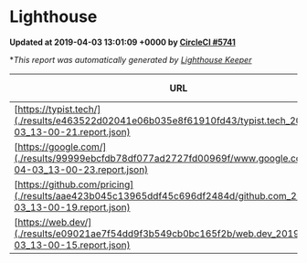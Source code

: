 
# Lighthouse

**Updated at 2019-04-03 13:01:09 +0000 by [CircleCI #5741](https://circleci.com/gh/ItinerisLtd/lighthouse-keeper-example/5741)**

**This report was automatically generated by [Lighthouse Keeper](https://github.com/itinerisltd/lighthouse-keeper)*

| URL | Performance | Accessibility | Best Practices | SEO | PWA | Updated At |
| --- | --- | --- | --- | --- | --- | --- |
| [https://typist.tech/](./results/e463522d02041e06b035e8f61910fd43/typist.tech_2019-04-03_13-00-21.report.json) | 1 |  |  |  |  | 2019-04-03T13:00:21.329Z |
| [https://google.com/](./results/99999ebcfdb78df077ad2727fd00969f/www.google.com_2019-04-03_13-00-23.report.json) | 0.95 | 0.71 | 0.93 | 0.82 | 0.58 | 2019-04-03T13:00:23.195Z |
| [https://github.com/pricing](./results/aae423b045c13965ddf45c696df2484d/github.com_2019-04-03_13-00-19.report.json) | 0.87 | 0.89 | 0.93 | 0.9 | 0.58 | 2019-04-03T13:00:19.024Z |
| [https://web.dev/](./results/e09021ae7f54dd9f3b549cb0bc165f2b/web.dev_2019-04-03_13-00-15.report.json) | 0.97 | 0.93 | 1 | 0.96 | 1 | 2019-04-03T13:00:15.300Z |
